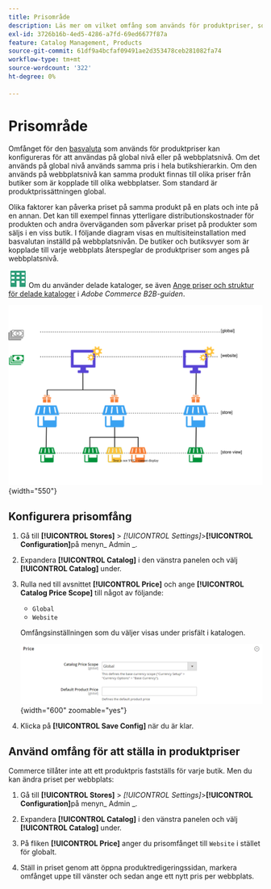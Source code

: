 ```yaml
---
title: Prisområde
description: Läs mer om vilket omfång som används för produktpriser, som kan konfigureras för att gälla både globalt och på webbplatsnivå.
exl-id: 3726b16b-4ed5-4286-a7fd-69ed6677f87a
feature: Catalog Management, Products
source-git-commit: 61df9a4bcfaf09491ae2d353478ceb281082fa74
workflow-type: tm+mt
source-wordcount: '322'
ht-degree: 0%

---
```


# Prisområde

Omfånget för den [basvaluta](../stores-purchase/currency-configuration.md) som används för produktpriser kan konfigureras för att användas på global nivå eller på webbplatsnivå. Om det används på global nivå används samma pris i hela butikshierarkin. Om den används på webbplatsnivå kan samma produkt finnas till olika priser från butiker som är kopplade till olika webbplatser. Som standard är produktprissättningen global.

Olika faktorer kan påverka priset på samma produkt på en plats och inte på en annan. Det kan till exempel finnas ytterligare distributionskostnader för produkten och andra överväganden som påverkar priset på produkter som säljs i en viss butik. I följande diagram visas en multisiteinstallation med basvalutan inställd på webbplatsnivån. De butiker och butiksvyer som är kopplade till varje webbplats återspeglar de produktpriser som anges på webbplatsnivå.

![Adobe Commerce B2B](../assets/b2b.svg) Om du använder delade kataloger, se även [Ange priser och struktur för delade kataloger](../b2b/catalog-shared-pricing-structure.md) i _Adobe Commerce B2B-guiden_.

![Prisomfångsdiagram](./assets/catalog-price-scope.svg){width="550"}

## Konfigurera prisomfång

1. Gå till **[!UICONTROL Stores]** > _[!UICONTROL Settings]_>**[!UICONTROL Configuration]**&#x200B;på menyn_ Admin _.

1. Expandera **[!UICONTROL Catalog]** i den vänstra panelen och välj **[!UICONTROL Catalog]** under.

1. Rulla ned till avsnittet **[!UICONTROL Price]** och ange **[!UICONTROL Catalog Price Scope]** till något av följande:

   - `Global`
   - `Website`

   Omfångsinställningen som du väljer visas under prisfält i katalogen.

   ![Katalogprisomfång](./assets/catalog-price.png){width="600" zoomable="yes"}

1. Klicka på **[!UICONTROL Save Config]** när du är klar.

## Använd omfång för att ställa in produktpriser

Commerce tillåter inte att ett produktpris fastställs för varje butik. Men du kan ändra priset per webbplats:

1. Gå till **[!UICONTROL Stores]** > _[!UICONTROL Settings]_>**[!UICONTROL Configuration]**&#x200B;på menyn_ Admin _.

1. Expandera **[!UICONTROL Catalog]** i den vänstra panelen och välj **[!UICONTROL Catalog]** under.

1. På fliken **[!UICONTROL Price]** anger du prisomfånget till `Website` i stället för globalt.

1. Ställ in priset genom att öppna produktredigeringssidan, markera omfånget uppe till vänster och sedan ange ett nytt pris per webbplats.
